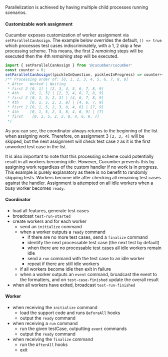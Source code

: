 Parallelization is achieved by having multiple child processes running scenarios.

#### Customizable work assignment
Cucumber exposes customization of worker assignment via `setParallelCanAssign`.
The example below overrides the default, `() => true` which processes test cases 
indiscriminately, with a 1, 2 skip a few processing scheme. This means, the first
2 *remaining* steps will be executed then the 4th *remaining* step will be executed.

```typescript
import { setParallelCanAssign } from '@cucumber/cucumber'
const counter = 0;
setParallelCanAssign((pickleInQuestion, picklesInProgress) => counter++ % 5 < 1)
/** Processing order of: [0, 1, 2, 3, 4, 5, 6, 7, 8, 9]
 * After   Worked | Waiting    
 * first 2 [0, 1] | [2, 3, 4, 5, 6, 7, 8, 9]
 * 4th     [0, 1, 5] | [2, 3, 4, 6, 7, 8, 9]
 * first 2 [0, 1, 5, 2, 3] | [4, 6, 7, 8, 9]
 * 4th     [0, 1, 5, 2, 3, 8] | [4, 6, 7, 9]
 * fisrt 2 [0, 1, 5, 2, 3, 8, 4, 6] | [7, 9]
 * 4th     [0, 1, 5, 2, 3, 8, 4, 6, 9] | [7]
 * first    [0, 1, 5, 2, 3, 8, 4, 6, 9, 7]
 */ 
```

As you can see, the coordinator always returns to the beginning of the list when 
assigning work. Therefore, on assignment 3 `[2, 3, 4]` will be skipped, but the 
next assignment will check test case `2` as it is the first unworked test case in 
the list.

It is also important to note that this processing scheme could potentially result in 
all workers becoming idle. However, Cucumber prevents this by assigning work regardless 
of the custom handler if no work is in progress. This example is purely explanatory as 
there is no benefit to randomly skipping tests. Workers become idle after checking all 
remaining test cases against the handler. Assignment is attempted on all idle workers 
when a busy worker becomes `ready`.

#### Coordinator
- load all features, generate test cases
- broadcast `test-run-started`
- create workers and for each worker
  - send an `initialize` command
  - when a worker outputs a `ready` command
    - if there are no more test cases, send a `finalize` command
    - identify the next processable test case (the next test by default)
    - when there are no processable test cases all idle workers remain idle
    - send a `run` command with the test case to an idle worker 
    - repeat if there are still idle workers
  - if all workers become idle then exit in failure
  - when a worker outputs an `event` command,
    broadcast the event to the formatters,
    and on `test-case-finished` update the overall result
- when all workers have exited, broadcast `test-run-finished`

#### Worker
- when receiving the `initialize` command
  - load the support code and runs `BeforeAll` hooks
  - output the `ready` command
- when receiving a `run` command
  - run the given testCase, outputting `event` commands
  - output the `ready` command
- when receiving the `finalize` command
  - run the `AfterAll` hooks
  - exit
